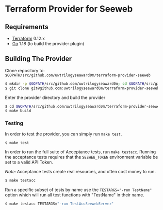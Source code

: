 # Terraform Provider for Seeweb

## Requirements

-	[Terraform](https://www.terraform.io/downloads.html) 0.12.x
-	[Go](https://golang.org/doc/install) 1.18 (to build the provider plugin)

## Building The Provider

Clone repository to: `$GOPATH/src/github.com/uwtrilogyseaward0m/terraform-provider-seeweb`

```sh
$ mkdir -p $GOPATH/src/github.com/uwtrilogyseaward0m; cd $GOPATH/src/github.com/uwtrilogyseaward0m
$ git clone git@github.com:uwtrilogyseaward0m/terraform-provider-seeweb
```

Enter the provider directory and build the provider

```sh
$ cd $GOPATH/src/github.com/uwtrilogyseaward0m/terraform-provider-seeweb
$ make build
```
### Testing

In order to test the provider, you can simply run `make test`.

```sh
$ make test
```

In order to run the full suite of Acceptance tests, run `make testacc`. Running the acceptance tests requires
that the `SEEWEB_TOKEN` environment variable be set to a valid API Token. 

*Note:* Acceptance tests create real resources, and often cost money to run.

```sh
$ make testacc
```

Run a specific subset of tests by name use the `TESTARGS="-run TestName"` option which will run all test functions with "TestName" in their name.

```sh
$ make testacc TESTARGS="-run TestAccSeewebServer"
```
